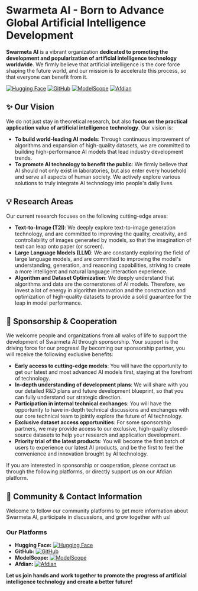 # Swarmeta AI - Born to Advance Global Artificial Intelligence Development

**Swarmeta AI** is a vibrant organization **dedicated to promoting the development and popularization of artificial intelligence technology worldwide**. We firmly believe that artificial intelligence is the core force shaping the future world, and our mission is to accelerate this process, so that everyone can benefit from it.

[![Hugging Face](https://img.shields.io/badge/Hugging%20Face-Swarmeta--AI-%23FFD21F.svg?style=flat&logo=huggingface&logoColor=black)](https://huggingface.co/Swarmeta-AI)
[![GitHub](https://img.shields.io/badge/GitHub-Swarmeta--ai-%23181717.svg?style=flat&logo=github&logoColor=white)](https://github.com/Swarmeta-ai)
[![ModelScope](https://img.shields.io/badge/ModelScope-Swarmeta--AI-%23607dfa.svg?style=flat&logo=data:image/svg+xml;base64,PHN2ZyB4bWxucz0iaHR0cDovL3d3dy53My5vcmcvMjAwMC9zdmciIHZpZXdCb3g9IjAgMCAyNTAgMjUwIj48cGF0aCBmaWxsPSIjNjA3REZBIiBkPSJNMDAwbDI1MDI1MDAtMjUweiIvPjxwYXRoIGZpbGw9IiNmZmYiIGQ9Ik0xMzMuMSA3Ni44bC0yMi4yIDIyLjItMTMuNC0xMy40LTM1LjQgMzUuNCAxMy40IDEzLjQgMjIuMi0yMi4yIDIyLjIgMjIuMiAxMy40LTEzLjQgMzUuNCAzNS40LTEzLjQtMTMuNC0yMi4yLTIyLjItMjIuMi0yMi4yLTEzLjQgMTMuNC0zNS40LTM1LjR6Ii8+PC9zdmc+)](https://modelscope.cn/organization/Swarmeta_AI)
[![Afdian](https://img.shields.io/badge/爱发电-Swarmeta--AI-%23FFD400.svg?style=flat&logo=afdian&logoColor=black)](https://afdian.com/a/swarmeta)
## ✨ Our Vision

We do not just stay in theoretical research, but also **focus on the practical application value of artificial intelligence technology**. Our vision is:

* **To build world-leading AI models**: Through continuous improvement of algorithms and expansion of high-quality datasets, we are committed to building high-performance AI models that lead industry development trends.
* **To promote AI technology to benefit the public**: We firmly believe that AI should not only exist in laboratories, but also enter every household and serve all aspects of human society. We actively explore various solutions to truly integrate AI technology into people's daily lives.

## 💡 Research Areas

Our current research focuses on the following cutting-edge areas:

* **Text-to-Image (T2I)**: We deeply explore text-to-image generation technology, and are committed to improving the quality, creativity, and controllability of images generated by models, so that the imagination of text can leap onto paper (or screen).
* **Large Language Models (LLM)**: We are constantly exploring the field of large language models, and are committed to improving the model's understanding, generation, and reasoning capabilities, striving to create a more intelligent and natural language interaction experience.
* **Algorithm and Dataset Optimization**: We deeply understand that algorithms and data are the cornerstones of AI models. Therefore, we invest a lot of energy in algorithm innovation and the construction and optimization of high-quality datasets to provide a solid guarantee for the leap in model performance.

## 🤝 Sponsorship & Cooperation

We welcome people and organizations from all walks of life to support the development of Swarmeta AI through sponsorship. Your support is the driving force for our progress! By becoming our sponsorship partner, you will receive the following exclusive benefits:

* **Early access to cutting-edge models**: You will have the opportunity to get our latest and most advanced AI models first, staying at the forefront of technology.
* **In-depth understanding of development plans**: We will share with you our detailed R&D plans and future development blueprint, so that you can fully understand our strategic direction.
* **Participation in internal technical exchanges**: You will have the opportunity to have in-depth technical discussions and exchanges with our core technical team to jointly explore the future of AI technology.
* **Exclusive dataset access opportunities**: For some sponsorship partners, we may provide access to our exclusive, high-quality closed-source datasets to help your research and application development.
* **Priority trial of the latest products**: You will become the first batch of users to experience our latest AI products, and be the first to feel the convenience and innovation brought by AI technology.

If you are interested in sponsorship or cooperation, please contact us through the following platforms, or directly support us on our Afdian platform.

## 🔗 Community & Contact Information

Welcome to follow our community platforms to get more information about Swarmeta AI, participate in discussions, and grow together with us!

### Our Platforms

* **Hugging Face:** [![Hugging Face](https://img.shields.io/badge/Hugging%20Face-Swarmeta--AI-%23FFD21F.svg?style=flat&logo=huggingface&logoColor=black)](https://huggingface.co/Swarmeta-AI)
* **GitHub:** [![GitHub](https://img.shields.io/badge/GitHub-Swarmeta--ai-%23181717.svg?style=flat&logo=github&logoColor=white)](https://github.com/Swarmeta-ai)
* **ModelScope:** [![ModelScope](https://img.shields.io/badge/ModelScope-Swarmeta--AI-%23607dfa.svg?style=flat&logo=data:image/svg+xml;base64,PHN2ZyB4bWxucz0iaHR0cDovL3d3dy53My5vcmcvMjAwMC9zdmciIHZpZXdCb3g9IjAgMCAyNTAgMjUwIj48cGF0aCBmaWxsPSIjNjA3REZBIiBkPSJNMDAwbDI1MDI1MDAtMjUweiIvPjxwYXRoIGZpbGw9IiNmZmYiIGQ9Ik0xMzMuMSA3Ni44bC0yMi4yIDIyLjItMTMuNC0xMy40LTM1LjQgMzUuNCAxMy40IDEzLjQgMjIuMi0yMi4yIDIyLjIgMjIuMiAxMy40LTEzLjQgMzUuNCAzNS40LTEzLjQtMTMuNC0yMi4yLTIyLjItMjIuMi0yMi4yLTEzLjQgMTMuNC0zNS40LTM1LjR6Ii8+PC9zdmc+)](https://modelscope.cn/organization/Swarmeta_AI)
* **Afdian:** [![Afdian](https://img.shields.io/badge/爱发电-Swarmeta--AI-%23FFD400.svg?style=flat&logo=afdian&logoColor=black)](https://afdian.com/a/swarmeta)

**Let us join hands and work together to promote the progress of artificial intelligence technology and create a better future!**
